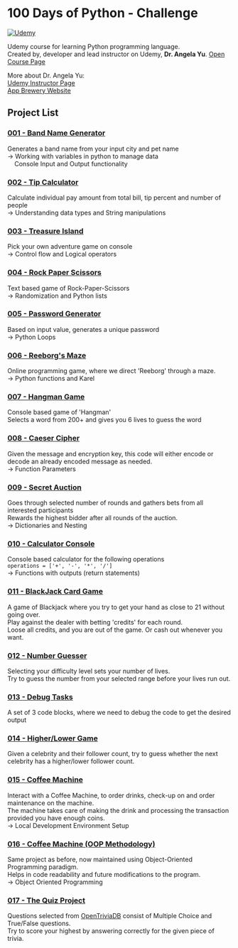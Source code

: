 
# 100 Days of Python - Challenge

[![Udemy](https://img.shields.io/badge/Udemy-A435F0?style=for-the-badge&logo=Udemy&logoColor=white)](https://www.udemy.com/course/100-days-of-code/)

Udemy course for learning Python programming language.\
Created by, developer and lead instructor on Udemy, **Dr. Angela Yu**.
[Open Course Page](https://www.udemy.com/course/100-days-of-code/)


More about Dr. Angela Yu:\
[Udemy Instructor Page](https://www.udemy.com/user/4b4368a3-b5c8-4529-aa65-2056ec31f37e/)\
[App Brewery Website](https://www.appbrewery.co/)

## Project List

### [001 - Band Name Generator](/Project_001)

Generates a band name from your input city and pet name\
-> Working with variables in python to manage data\
&nbsp;&nbsp;&nbsp; Console Input and Output functionality

### [002 - Tip Calculator](/Project_002)

Calculate individual pay amount from total bill, tip percent and number of people\
-> Understanding data types and String manipulations

### [003 - Treasure Island](/Project_003)

Pick your own adventure game on console\
-> Control flow and Logical operators

### [004 - Rock Paper Scissors](/Project_004)

Text based game of Rock-Paper-Scissors\
-> Randomization and Python lists

### [005 - Password Generator](/Project_005)

Based on input value, generates a unique password\
-> Python Loops

### [006 - Reeborg's Maze](/Project_006)

Online programming game, where we direct 'Reeborg' through a maze.\
-> Python functions and Karel

### [007 - Hangman Game](/Project_007)

Console based game of 'Hangman'\
Selects a word from 200+ and gives you 6 lives to guess the word

### [008 - Caeser Cipher](/Project_008)

Given the message and encryption key, this code will either encode or decode an already encoded message as needed.\
-> Function Parameters

### [009 - Secret Auction](/Project_009)

Goes through selected number of rounds and gathers bets from all interested participants\
Rewards the highest bidder after all rounds of the auction.\
-> Dictionaries and Nesting

### [010 - Calculator Console](/Project_010)

Console based calculator for the following operations\
`operations = ['+', '-', '*', '/']`\
-> Functions with outputs (return statements)

### [011 - BlackJack Card Game](/Project_011)

A game of Blackjack where you try to get your hand as close to 21 without going over.\
Play against the dealer with betting 'credits' for each round.\
Loose all credits, and you are out of the game. Or cash out whenever you want.

### [012 - Number Guesser](/Project_012)

Selecting your difficulty level sets your number of lives.\
Try to guess the number from your selected range before your lives run out.

### [013 - Debug Tasks](/Project_013)

A set of 3 code blocks, where we need to debug the code to get the desired output

### [014 - Higher/Lower Game](/Project_014)

Given a celebrity and their follower count, try to guess whether the next celebrity has a higher/lower follower count.

### [015 - Coffee Machine](/Project_015)

Interact with a Coffee Machine, to order drinks, check-up on and order maintenance on the machine.\
The machine takes care of making the drink and processing the transaction provided you have enough coins.\
-> Local Development Environment Setup

### [016 - Coffee Machine (OOP Methodology)](/Project_016)

Same project as before, now maintained using Object-Oriented Programming paradigm.\
Helps in code readability and future modifications to the program.\
-> Object Oriented Programming

### [017 - The Quiz Project](/Project_017)

Questions selected from [OpenTriviaDB](https://opentdb.com/) consist of Multiple Choice and True/False questions.\
Try to score your highest by answering correctly for the given piece of trivia.

